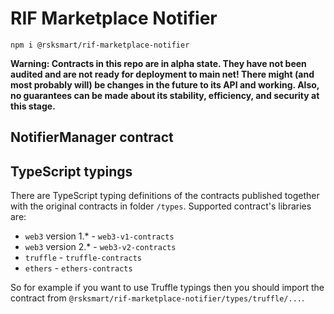 # RIF Marketplace Notifier

```
npm i @rsksmart/rif-marketplace-notifier
```

**Warning: Contracts in this repo are in alpha state. They have not been audited and are not ready for deployment to main net!
  There might (and most probably will) be changes in the future to its API and working. Also, no guarantees can be made about its stability, efficiency, and security at this stage.**

## NotifierManager contract

## TypeScript typings

There are TypeScript typing definitions of the contracts published together with the original contracts in folder `/types`.
Supported contract's libraries are:

* `web3` version 1.* - `web3-v1-contracts`
* `web3` version 2.* - `web3-v2-contracts`
* `truffle` - `truffle-contracts`
* `ethers` - `ethers-contracts`

So for example if you want to use Truffle typings then you should import the contract from `@rsksmart/rif-marketplace-notifier/types/truffle/...`.
